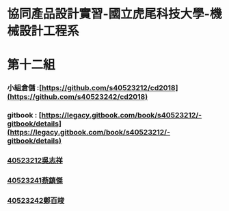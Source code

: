# **協同產品設計實習-國立虎尾科技大學-機械設計工程系**

# 第十二組

### 小組倉儲 :[https://github.com/s40523212/cd2018](https://github.com/s40523242/cd2018)

### gitbook : [https://legacy.gitbook.com/book/s40523212/-gitbook/details](https://legacy.gitbook.com/book/s40523212/-gitbook/details)

### [40523212吳志祥](https://github.com/s40523212/cd2018)

### [40523241蔡鎮傑](https://github.com/s40523241/cd2018-1)

### [40523242鄭百竣](https://github.com/s40523242/cd2018-1)



